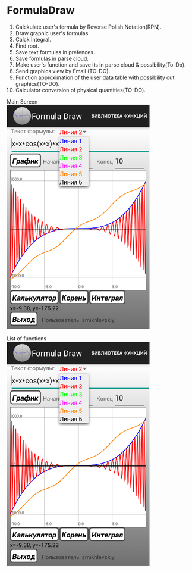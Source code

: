 # FormulaDraw
1) Calckulate user's formula by Reverse Polish Notation(RPN).  
2) Draw graphic user's formulas.  
3) Calck Integral.  
4) Find root.  
5) Save text formulas in prefences.  
6) Save formulas in parse cloud.  
7) Make user's function and save its in parse cloud  & possibility(To-Do).  
8) Send graphics view by Email (TO-DO).  
9) Function approximation of the user data table with possibility out graphics(TO-DO).  
10) Сalculator conversion of physical quantities(TO-DO).  
  
  
Main Screen  
![Main Screen](readme_img/main_screen.bmp)
  
List of functions    
![Main Screen](readme_img/main_screen.bmp)
